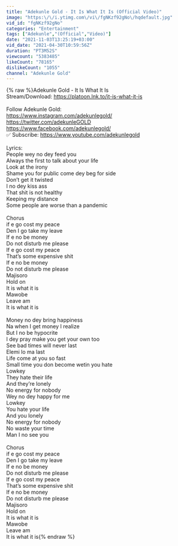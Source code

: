 ```yaml
---
title: "Adekunle Gold - It Is What It Is (Official Video)"
image: "https:\/\/i.ytimg.com\/vi\/fgNKzf92gNo\/hqdefault.jpg"
vid_id: "fgNKzf92gNo"
categories: "Entertainment"
tags: ["Adekunle","(Official","Video)"]
date: "2021-11-03T13:25:19+03:00"
vid_date: "2021-04-30T10:59:56Z"
duration: "PT3M52S"
viewcount: "5383485"
likeCount: "78165"
dislikeCount: "1055"
channel: "Adekunle Gold"
---
```

{% raw %}Adekunle Gold - It Is What It Is<br />Stream/Download: <a rel="nofollow" target="blank" href="https://platoon.lnk.to/it-is-what-it-is">https://platoon.lnk.to/it-is-what-it-is</a><br /><br />Follow Adekunle Gold:<br /><a rel="nofollow" target="blank" href="https://www.instagram.com/adekunlegold/​">https://www.instagram.com/adekunlegold/​</a><br /><a rel="nofollow" target="blank" href="https://twitter.com/adekunleGOLD​">https://twitter.com/adekunleGOLD​</a><br /><a rel="nofollow" target="blank" href="https://www.facebook.com/adekunlegold/​">https://www.facebook.com/adekunlegold/​</a><br />✅ Subscribe: <a rel="nofollow" target="blank" href="https://www.youtube.com/adekunlegold">https://www.youtube.com/adekunlegold</a><br /><br />Lyrics:<br />People wey no dey feed you  <br />Always the first to talk about your  life<br />Look at the irony<br />Shame you for public come dey beg for side<br />Don’t get it twisted<br />I no dey kiss ass<br />That shit is not healthy <br />Keeping my distance<br />Some people are worse than a pandemic<br /><br />Chorus<br />if e go cost my peace <br />Den I go take my leave<br />If e no be money<br />Do not disturb me please<br />If e go cost my peace <br />That’s some expensive shit<br />If e no be money<br />Do not disturb me please <br />Majisoro <br />Hold on <br />It is what it is <br />Mawobe <br />Leave am<br />It is what it is <br /><br />Money no dey bring happiness <br />Na when I get money I realize<br />But I no be hypocrite <br />I dey pray make you get your own too<br />See bad times will never last<br />Elemi lo ma last <br />Life come at you so fast<br />Small time you don become wetin you hate<br />Lowkey<br />They hate their life<br />And they’re lonely<br />No energy for nobody <br />Wey no dey happy for me <br />Lowkey<br />You hate your life<br />And you lonely<br />No energy for nobody <br />No waste your time <br />Man I no see you<br /><br />Chorus<br />if e go cost my peace <br />Den I go take my leave<br />If e no be money<br />Do not disturb me please<br />If e go cost my peace <br />That’s some expensive shit<br />If e no be money<br />Do not disturb me please <br />Majisoro <br />Hold on <br />It is what it is <br />Mawobe <br />Leave am<br />It is what it is{% endraw %}
